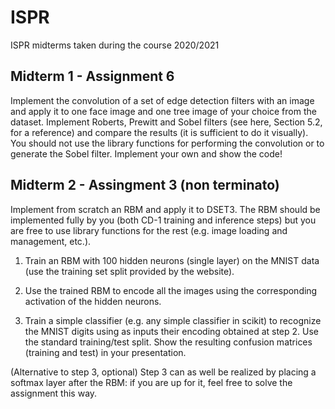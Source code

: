 # ISPR
ISPR midterms taken during the course 2020/2021
## Midterm 1 - Assignment 6
Implement the convolution of a set of edge detection filters with an image and apply it to one face image and one tree image of your choice from the dataset. Implement Roberts, Prewitt and Sobel filters (see here, Section 5.2, for a reference) and compare the results (it is sufficient to do it visually).  You should not use the library functions for performing the convolution or to generate the Sobel filter. Implement your own and show the code!
## Midterm 2 - Assingment 3 (non terminato)
Implement from scratch an RBM and apply it to DSET3. The RBM should be implemented fully by you (both CD-1 training and inference steps) but you are free to use library functions for the rest (e.g. image loading and management, etc.).

1. Train an RBM with 100 hidden neurons (single layer) on the MNIST data (use the training set split provided by the website).

2. Use the trained RBM to encode all the images using the corresponding activation of the hidden neurons.

3. Train a simple classifier (e.g. any simple classifier in scikit) to recognize the MNIST digits using as inputs their encoding obtained at step 2. Use the standard training/test split. Show the resulting confusion matrices (training and test) in your presentation.

(Alternative to step 3, optional) Step 3 can as well be realized by placing a softmax layer after the RBM: if you are up for it, feel free to solve the assignment this way.
